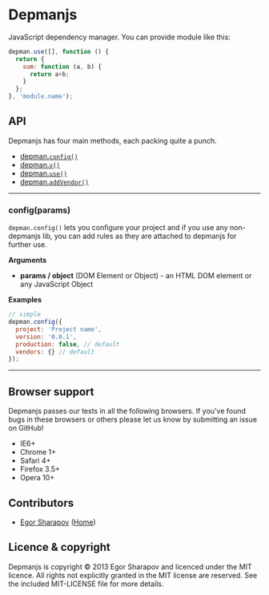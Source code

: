 # Depmanjs
JavaScript dependency manager. You can provide module like this:

```js
depman.use([], function () {
  return {
    sum: function (a, b) {
      return a+b;
    }
  };
}, 'module.name');
```

## API

Depmanjs has four main methods, each packing quite a punch.

  * <a href="#config">depman.<code>config()</code></a>
  * <a href="#v">depman.<code>v()</code></a>
  * <a href="#use">depman.<code>use()</code></a>
  * <a href="#addVendor">depman.<code>addVendor()</code></a>

--------------------------------------------------------
<a name="config"></a>
### config(params)
<code>depman.config()</code> lets you configure your project and if you use any non-depmanjs lib, you can add rules as they are attached to depmanjs for further use.

**Arguments**

  * **params / object** (DOM Element or Object) - an HTML DOM element or any JavaScript Object

**Examples**

```js
// simple
depman.config({
  project: 'Project name',
  version: '0.0.1',
  production: false, // default
  vendors: {} // default
});
```
--------------------------------------------------------

## Browser support

Depmanjs passes our tests in all the following browsers. If you've found bugs in these browsers or others please let us know by submitting an issue on GitHub!

  - IE6+
  - Chrome 1+
  - Safari 4+
  - Firefox 3.5+
  - Opera 10+

## Contributors

  * [Egor Sharapov](https://github.com/egych/depmanjs/commits/master?author=egych) ([Home](http://egorshar.ru))

## Licence & copyright

Depmanjs is copyright &copy; 2013 Egor Sharapov and licenced under the MIT licence. All rights not explicitly granted in the MIT license are reserved. See the included MIT-LICENSE file for more details.